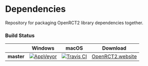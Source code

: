# Dependencies
Repository for packaging OpenRCT2 library dependencies together.

### Build Status
|             | Windows | macOS | Download |
|-------------|---------|-------|----------|
| **master**  | [![AppVeyor](https://ci.appveyor.com/api/projects/status/mf7ayaoue9if1o9k/branch/master?svg=true)](https://ci.appveyor.com/project/OpenRCT2/dependencies) | [![Travis CI](https://travis-ci.org/OpenRCT2/Dependencies.svg?branch=master)](https://travis-ci.org/OpenRCT2/Dependencies) | [OpenRCT2.website](https://openrct2.website/files/openrct2-libs-vs2015.zip) |
